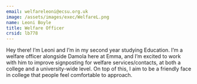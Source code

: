 ```yaml
---
email: welfareleoni@ecsu.org.uk
image: /assets/images/exec/WelfareL.png
name: Leoni Boyle
title: Welfare Officer
crsid: lb778
---
```

Hey there! I’m Leoni and I’m in my second year studying Education. I’m a welfare officer alongside Damola here at Emma, and I’m excited to work with him to improve signposting for welfare services/contacts, at both a college and a university-wide level. On top of this, I aim to be a friendly face in college that people feel comfortable to approach.